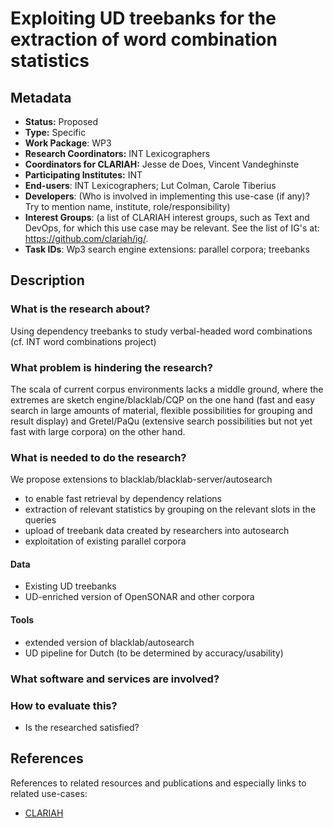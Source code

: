 # Exploiting UD treebanks for the extraction of word combination statistics

## Metadata

* **Status:**  Proposed
* **Type:** Specific
* **Work Package**: WP3
* **Research Coordinators:**  INT Lexicographers
* **Coordinators for CLARIAH:**  Jesse de Does, Vincent Vandeghinste
* **Participating Institutes:** INT
* **End-users**: INT Lexicographers; Lut Colman, Carole Tiberius
* **Developers**: (Who is involved in implementing this use-case (if any)? Try to mention name, institute, role/responsibility)
* **Interest Groups**: (a list of CLARIAH interest groups, such as Text and DevOps, for which this use case may be relevant. See the list of IG's at: https://github.com/clariah/ig/.
* **Task IDs**: Wp3 search engine extensions: parallel corpora; treebanks

## Description


### What is the research about?

Using dependency treebanks to study verbal-headed word combinations (cf. INT word combinations project)

### What problem is hindering the research?

The scala of current corpus environments lacks a middle ground,  where the extremes are sketch engine/blacklab/CQP on the one hand (fast and easy search in large amounts of material, flexible possibilities for grouping and result display) and Gretel/PaQu (extensive search possibilities but not yet fast with large corpora) on the other hand. 

### What is needed to do the research?

We propose extensions to blacklab/blacklab-server/autosearch 

* to enable fast retrieval by dependency relations
* extraction of relevant statistics by grouping on the relevant slots in the queries
* upload of treebank data created by researchers into autosearch
* exploitation of existing parallel corpora

#### Data

* Existing UD treebanks
* UD-enriched version of OpenSONAR and other corpora

#### Tools

* extended version of blacklab/autosearch
* UD pipeline for Dutch (to be determined by accuracy/usability)

### What software and services are involved?


### How to evaluate this?

* Is the researched satisfied?

## References

References to related resources and publications and especially links to related use-cases:

* [CLARIAH](https://clariah.nl)


